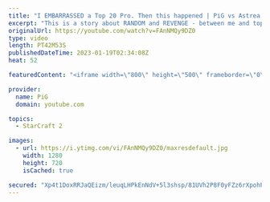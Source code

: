 ```yaml
---
title: "I EMBARRASSED a Top 20 Pro. Then this happened | PiG vs Astrea - StarCraft 2"
excerpt: "This is a story about RANDOM and REVENGE - between me and top 20 player in the world, Astrea, also known as Chadstrea -- 🐷 Second Channel for Learning StarCraft 2: https://www.youtube.com/c/PiGRandom 🐷 Third Channel for Daily Pro Casts: https://www.youtube.com/c/PiGCasts -- 🐷 Watch live at https://www.twitch.tv/x5_pig"
originalUrl: https://youtube.com/watch?v=FAnNMQy9DZ0
type: video
length: PT42M53S
publishedDateTime: 2023-01-19T02:34:08Z
heat: 52

featuredContent: "<iframe width=\"800\" height=\"500\" frameborder=\"0\" src=\"https://www.youtube.com/embed/FAnNMQy9DZ0\" allow=\"accelerometer; autoplay; encrypted-media; gyroscope; picture-in-picture\" allowfullscreen></iframe>"

provider:
  name: PiG
  domain: youtube.com

topics:
  - StarCraft 2

images:
  - url: https://i.ytimg.com/vi/FAnNMQy9DZ0/maxresdefault.jpg
    width: 1280
    height: 720
    isCached: true

secured: "Xp4t1DoxRRJaQEizm/leuqLHPkEnNdV+5l3shsp/81UVh2P8F0yFZz6rXpohPTL+Y94zV/LK1hvpImvOB2LDLqsba9MIsVZ3uXMXN3PmuPFXoT089lvLb9nXJiaPrQKFB88PK8qsmZsYaZtx2PYC/1o59zlGf8zd5ssIneSKaY1V4ncSsIlQk1XhBwMATciKwuhfGTT+0qyXCSz35UXIhaK5fNc+jKPrh7Lyna8m4TqrlY9MhCVXTEjzEzdivpKdTjbYOxVv6W5ntEb+3r54/70FqC2bEyZo5EcMouPLxv1LeR1u2g0W+zVDQb/6h8Xbng4F/riFQVhXT9l0B6xkhUMkAi4PNuvVbWvDV9snXJPZY47LJvJymc/XJtC4QnrI9TngSAAdrqqTQb6XH56Rx9xqPrl+DNvfhPps+Z1cQgw=;COaYmpNwedy5afoUUoFahQ=="
---
```


